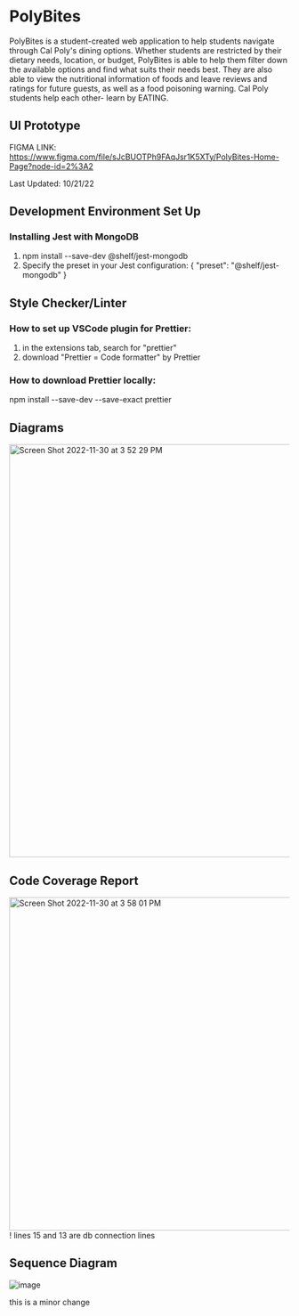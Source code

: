 # PolyBites

PolyBites is a student-created web application to help students navigate through Cal Poly's dining options. Whether students are restricted by their dietary needs, location, or budget, PolyBites is able to help them filter down the available options and find what suits their needs best. They are also able to view the nutritional information of foods and leave reviews and ratings for future guests, as well as a food poisoning warning. Cal Poly students help each other- learn by EATING.

## UI  Prototype

FIGMA LINK: https://www.figma.com/file/sJcBUOTPh9FAqJsr1K5XTy/PolyBites-Home-Page?node-id=2%3A2

Last Updated: 10/21/22

## Development Environment Set Up
### Installing Jest with MongoDB
1) npm install --save-dev @shelf/jest-mongodb
2) Specify the preset in your Jest configuration:
   {
      "preset": "@shelf/jest-mongodb"
   }

## Style Checker/Linter

### How to set up VSCode plugin for Prettier:
1) in the extensions tab, search for "prettier"
2) download "Prettier = Code formatter" by Prettier

### How to download Prettier locally:
npm install --save-dev --save-exact prettier

## Diagrams
<img width="742" alt="Screen Shot 2022-11-30 at 3 52 29 PM" src="https://user-images.githubusercontent.com/63268343/204932842-4930c78b-77e3-4a48-beb8-fd148133ad01.png">

## Code Coverage Report
<img width="599" alt="Screen Shot 2022-11-30 at 3 58 01 PM" src="https://user-images.githubusercontent.com/63268343/204933458-4fb894f6-7e81-48c6-9e80-dc36d981fa35.png">
! lines 15 and 13 are db connection lines

## Sequence Diagram
![image](https://user-images.githubusercontent.com/114194038/205140939-059c79f3-c303-4edb-a9c3-f7dc2b1e0fc1.png)

this is a minor change
